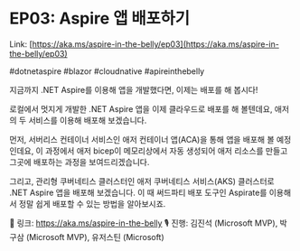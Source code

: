 # EP03: Aspire 앱 배포하기

Link: [https://aka.ms/aspire-in-the-belly/ep03](https://aka.ms/aspire-in-the-belly/ep03)

#dotnetaspire #blazor #cloudnative #apireinthebelly

지금까지 .NET Aspire를 이용해 앱을 개발했다면, 이제는 배포를 해 봅시다!

로컬에서 멋지게 개발한 .NET Aspire 앱을 이제 클라우드로 배포를 해 볼텐데요, 애저의 두 서비스를 이용해 배포해 보겠습니다.

먼저, 서버리스 컨테이너 서비스인 애저 컨테이너 앱(ACA)을 통해 앱을 배포해 볼 예정인데요, 이 과정에서 애저 bicep이 메모리상에서 자동 생성되어 애저 리소스를 만들고 그곳에 배포하는 과정을 보여드리겠습니다.

그리고, 관리형 쿠버네티스 클러스터인 애저 쿠버네티스 서비스(AKS) 클러스터로 .NET Aspire 앱을 배포해 보겠습니다. 이 때 써드파티 배포 도구인 Aspirate를 이용해서 정말 쉽게 배포할 수 있는 방법을 알아보시죠.

🔗 링크: https://aka.ms/aspire-in-the-belly
🎙️ 진행: 김진석 (Microsoft MVP), 박구삼 (Microsoft MVP), 유저스틴 (Microsoft)